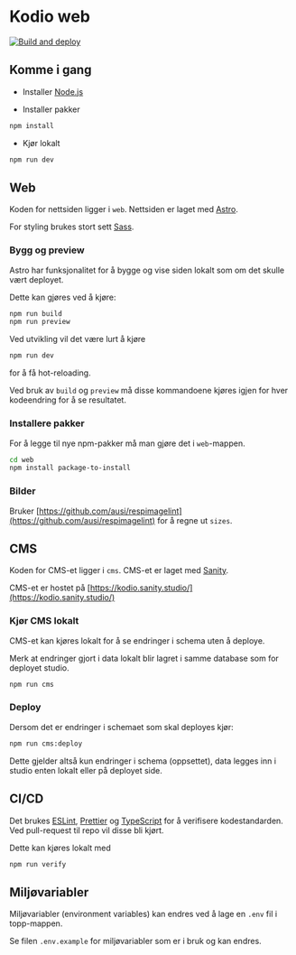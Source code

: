 # Kodio web

[![Build and deploy](https://github.com/Glitner/kodio-web/actions/workflows/deploy.yml/badge.svg?branch=main)](https://github.com/Glitner/kodio-web/actions/workflows/deploy.yml)

## Komme i gang

- Installer [Node.js](https://nodejs.org/en/download/)

- Installer pakker

```bash
npm install
```

- Kjør lokalt

```bash
npm run dev
```

## Web

Koden for nettsiden ligger i `web`. Nettsiden er laget med [Astro](https://astro.build/).

For styling brukes stort sett [Sass](https://sass-lang.com/).

### Bygg og preview

Astro har funksjonalitet for å bygge og vise siden lokalt som om det skulle vært deployet.

Dette kan gjøres ved å kjøre:

```bash
npm run build
npm run preview
```

Ved utvikling vil det være lurt å kjøre

```bash
npm run dev
```

for å få hot-reloading.

Ved bruk av `build` og `preview` må disse kommandoene kjøres igjen for hver kodeendring for å se resultatet.

### Installere pakker

For å legge til nye npm-pakker må man gjøre det i `web`-mappen.

```bash
cd web
npm install package-to-install
```

### Bilder

Bruker [https://github.com/ausi/respimagelint](https://github.com/ausi/respimagelint) for å regne ut `sizes`.

## CMS

Koden for CMS-et ligger i `cms`. CMS-et er laget med [Sanity](https://www.sanity.io/).

CMS-et er hostet på [https://kodio.sanity.studio/](https://kodio.sanity.studio/)

### Kjør CMS lokalt

CMS-et kan kjøres lokalt for å se endringer i schema uten å deploye.

Merk at endringer gjort i data lokalt blir lagret i samme database som for deployet studio.

```bash
npm run cms
```

### Deploy

Dersom det er endringer i schemaet som skal deployes kjør:

```bash
npm run cms:deploy
```

Dette gjelder altså kun endringer i schema (oppsettet), data legges inn i studio enten lokalt eller på deployet side.

## CI/CD

Det brukes [ESLint](https://eslint.org/), [Prettier](https://prettier.io/) og [TypeScript](https://www.typescriptlang.org/) for å verifisere kodestandarden. Ved pull-request til repo vil disse bli kjørt.

Dette kan kjøres lokalt med

```bash
npm run verify
```

## Miljøvariabler

Miljøvariabler (environment variables) kan endres ved å lage en `.env` fil i topp-mappen.

Se filen `.env.example` for miljøvariabler som er i bruk og kan endres.
